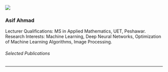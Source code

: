 [![](https://giki.edu.pk/wp-content/uploads/2019/11/MyProfile-3.jpg)](https://giki.edu.pk/wp-content/uploads/2019/11/MyProfile-3.jpg)
### Asif Ahmad
Lecturer
Qualifications: MS in Applied Mathematics, UET, Peshawar.  
Research Interests: Machine Learning, Deep Neural Networks, Optimization of Machine Learning Algorithms, Image Processing.
###### Selected Publications
* * *

